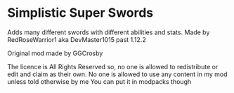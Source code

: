 # Simplistic Super Swords
 Adds many different swords with different abilities and stats.
Made by RedRoseWarrior1 aka DevMaster1015 past 1.12.2

Original mod made by GGCrosby

The licence is All Rights Reserved so, no one is allowed to redistribute or edit and claim as their own. 
No one is allowed to use any content in my mod unless told otherwise by me
You can put it in modpacks though
